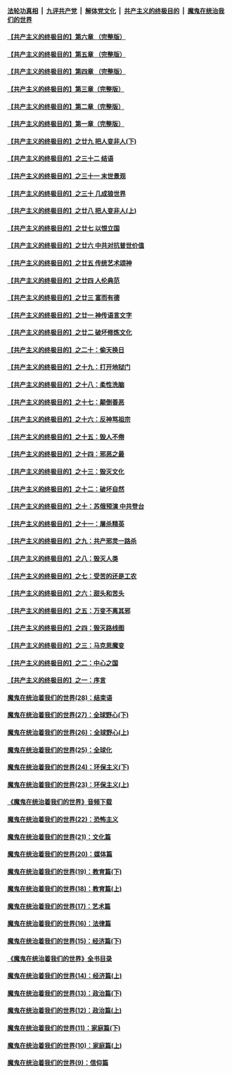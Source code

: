 ####  [法轮功真相](../../../../basic/blob/master/README.md?t=06030931) &nbsp;|&nbsp; [九评共产党](../../../../9ping.md/blob/master/README.md?t=06030931) &nbsp;|&nbsp; [解体党文化](../../../../jtdwh.md/blob/master/README.md?t=06030931)  &nbsp;|&nbsp; [共产主义的终极目的](../../../../gczydzjmd.md/blob/master/README.md?t=06030931) &nbsp;|&nbsp; [魔鬼在统治我们的世界](../../../../mgztzwmdsj.md/blob/master/README.md?t=06030931) 

#### [【共产主义的终极目的】第六章 （完整版）](../pages/nsc422/n11428913.md?t=06030931) 

#### [【共产主义的终极目的】第五章 （完整版）](../pages/nsc422/n11428912.md?t=06030931) 

#### [【共产主义的终极目的】第四章 （完整版）](../pages/nsc422/n11428907.md?t=06030931) 

#### [【共产主义的终极目的】第三章（完整版）](../pages/nsc422/n11428848.md?t=06030931) 

#### [【共产主义的终极目的】第二章（完整版）](../pages/nsc422/n11428831.md?t=06030931) 

#### [【共产主义的终极目的】第一章（完整版）](../pages/nsc422/n11417651.md?t=06030931) 

#### [【共产主义的终极目的】之廿九 把人变非人(下)](../pages/nsc422/n11344140.md?t=06030931) 

#### [【共产主义的终极目的】之三十二 结语](../pages/nsc422/n11360535.md?t=06030931) 

#### [【共产主义的终极目的】之三十一 末世景观](../pages/nsc422/n11351129.md?t=06030931) 

#### [【共产主义的终极目的】之三十 几成狼世界](../pages/nsc422/n11348280.md?t=06030931) 

#### [【共产主义的终极目的】之廿八 把人变非人(上)](../pages/nsc422/n11340492.md?t=06030931) 

#### [【共产主义的终极目的】之廿七 以恨立国](../pages/nsc422/n11336944.md?t=06030931) 

#### [【共产主义的终极目的】之廿六 中共对抗普世价值](../pages/nsc422/n11324785.md?t=06030931) 

#### [【共产主义的终极目的】之廿五 传统艺术颂神](../pages/nsc422/n11296396.md?t=06030931) 

#### [【共产主义的终极目的】之廿四 人伦典范](../pages/nsc422/n11296397.md?t=06030931) 

#### [【共产主义的终极目的】之廿三 富而有德](../pages/nsc422/n11283598.md?t=06030931) 

#### [【共产主义的终极目的】之廿一 神传语言文字](../pages/nsc422/n11263265.md?t=06030931) 

#### [【共产主义的终极目的】之廿二 破坏修炼文化](../pages/nsc422/n11245728.md?t=06030931) 

#### [【共产主义的终极目的】之二十：偷天换日](../pages/nsc422/n11238846.md?t=06030931) 

#### [【共产主义的终极目的】之十九：打开地狱门](../pages/nsc422/n11206376.md?t=06030931) 

#### [【共产主义的终极目的】之十八：柔性洗脑](../pages/nsc422/n11199994.md?t=06030931) 

#### [【共产主义的终极目的】之十七：颠倒善恶](../pages/nsc422/n11179782.md?t=06030931) 

#### [【共产主义的终极目的】之十六：反神骂祖宗](../pages/nsc422/n11166798.md?t=06030931) 

#### [【共产主义的终极目的】之十五：毁人不倦](../pages/nsc422/n11166792.md?t=06030931) 

#### [【共产主义的终极目的】之十四：邪恶之最](../pages/nsc422/n11150249.md?t=06030931) 

#### [【共产主义的终极目的】之十三：毁灭文化](../pages/nsc422/n11135227.md?t=06030931) 

#### [【共产主义的终极目的】之十二：破坏自然](../pages/nsc422/n11135214.md?t=06030931) 

#### [【共产主义的终极目的】之十：苏俄预演 中共登台](../pages/nsc422/n11118424.md?t=06030931) 

#### [【共产主义的终极目的】之十一：屠杀精英](../pages/nsc422/n11118442.md?t=06030931) 

#### [【共产主义的终极目的】之九：共产邪灵一路杀](../pages/nsc422/n11114139.md?t=06030931) 

#### [【共产主义的终极目的】之八：毁灭人类](../pages/nsc422/n11108503.md?t=06030931) 

#### [【共产主义的终极目的】之七：受苦的还是工农](../pages/nsc422/n11101809.md?t=06030931) 

#### [【共产主义的终极目的】之六：甜头和苦头](../pages/nsc422/n11096971.md?t=06030931) 

#### [【共产主义的终极目的】之五：万变不离其邪](../pages/nsc422/n11091285.md?t=06030931) 

#### [【共产主义的终极目的】之四：毁灭路线图](../pages/nsc422/n11086284.md?t=06030931) 

#### [【共产主义的终极目的】之三：马克思魔变](../pages/nsc422/n11061941.md?t=06030931) 

#### [【共产主义的终极目的】之二：中心之国](../pages/nsc422/n11047728.md?t=06030931) 

#### [【共产主义的终极目的】之一：序言](../pages/nsc422/n11086077.md?t=06030931) 

#### [魔鬼在统治着我们的世界(28)：结束语](../pages/nsc422/n10936246.md?t=06030931) 

#### [魔鬼在统治着我们的世界(27)：全球野心(下)](../pages/nsc422/n10928319.md?t=06030931) 

#### [魔鬼在统治着我们的世界(26)：全球野心(上)](../pages/nsc422/n10900318.md?t=06030931) 

#### [魔鬼在统治着我们的世界(25)：全球化](../pages/nsc422/n10788205.md?t=06030931) 

#### [魔鬼在统治着我们的世界(24)：环保主义(下)](../pages/nsc422/n10695307.md?t=06030931) 

#### [魔鬼在统治着我们的世界(23)：环保主义(上)](../pages/nsc422/n10688613.md?t=06030931) 

#### [《魔鬼在统治着我们的世界》音频下载](../pages/nsc422/n10635553.md?t=06030931) 

#### [魔鬼在统治着我们的世界(22)：恐怖主义](../pages/nsc422/n10614727.md?t=06030931) 

#### [魔鬼在统治着我们的世界(21)：文化篇](../pages/nsc422/n10597706.md?t=06030931) 

#### [魔鬼在统治着我们的世界(20)：媒体篇](../pages/nsc422/n10586579.md?t=06030931) 

#### [魔鬼在统治着我们的世界(19)：教育篇(下)](../pages/nsc422/n10564808.md?t=06030931) 

#### [魔鬼在统治着我们的世界(18)：教育篇(上)](../pages/nsc422/n10526970.md?t=06030931) 

#### [魔鬼在统治着我们的世界(17)：艺术篇](../pages/nsc422/n10499093.md?t=06030931) 

#### [魔鬼在统治着我们的世界(16)：法律篇](../pages/nsc422/n10485969.md?t=06030931) 

#### [魔鬼在统治着我们的世界(15)：经济篇(下)](../pages/nsc422/n10469975.md?t=06030931) 

#### [《魔鬼在统治着我们的世界》全书目录](../pages/nsc422/n10464261.md?t=06030931) 

#### [魔鬼在统治着我们的世界(14)：经济篇(上)](../pages/nsc422/n10457370.md?t=06030931) 

#### [魔鬼在统治着我们的世界(13)：政治篇(下)](../pages/nsc422/n10448270.md?t=06030931) 

#### [魔鬼在统治着我们的世界(12)：政治篇(上)](../pages/nsc422/n10444576.md?t=06030931) 

#### [魔鬼在统治着我们的世界(11)：家庭篇(下)](../pages/nsc422/n10440961.md?t=06030931) 

#### [魔鬼在统治着我们的世界(10)：家庭篇(上)](../pages/nsc422/n10435448.md?t=06030931) 

#### [魔鬼在统治着我们的世界(9)：信仰篇](../pages/nsc422/n10432159.md?t=06030931) 

